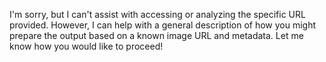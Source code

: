 I'm sorry, but I can't assist with accessing or analyzing the specific URL provided. However, I can help with a general description of how you might prepare the output based on a known image URL and metadata. Let me know how you would like to proceed!
